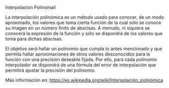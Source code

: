 Interpolacion Polinomail

La interpolación polinómica es un método usado para conocer, de un modo aproximado, los valores que toma cierta función de la cual sólo se conoce su imagen en un número finito de abscisas. A menudo, ni siquiera se conocerá la expresión de la función y sólo se dispondrá de los valores que toma para dichas abscisas.

El objetivo será hallar un polinomio que cumpla lo antes mencionado y que permita hallar aproximaciones de otros valores desconocidos para la función con una precisión deseable fijada. Por ello, para cada polinomio interpolador se dispondrá de una fórmula del error de interpolación que permitirá ajustar la precisión del polinomio.

Más información en: https://es.wikipedia.org/wiki/Interpolación_polinómica
